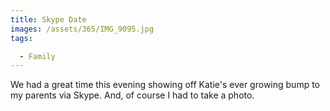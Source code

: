 ```yaml
---
title: Skype Date
images: /assets/365/IMG_9095.jpg
tags:

  - Family
---
```

We had a great time this evening showing off Katie's ever growing bump to my parents via Skype. And, of course I had to take a photo.